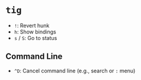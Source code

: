 # `tig`

- `!`: Revert hunk
- `h`: Show bindings
- `s` / `S`: Go to status

## Command Line

- `^D`: Cancel command line (e.g., search or `:` menu)

